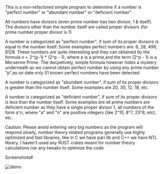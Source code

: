 This is a non-refactored simple program to determine if a number is "perfect number" or "abundant number" or "deficient number"

All numbers have divisors (even prime number has two divisor, 1 & itself). The divisors other than the number itself are called proper divisors (for prime number proper divisor is 1)

A number is categorized as "perfect number", if sum of its proper divisors is equal to the number itself. Some examples perfect numbers are: 6, 28, 496, 8128. These numbers are quite interesting and they can obtained by the formula n = 2^(p-1) * (2^p - 1), where p is a prime,and the term (2^p - 1) is a Mersenne Prime. The decpetively, simple formula however hides a mystery underneath as we cannot obtain perfect number by using any prime number "p",as on date only 51 known perfect numbers have been detected

A number is categorized as "abundant number", if sum of its proper divisors is greater than the number itself. Some examples are 20, 30, 12, 18, etc.

A number is categorized as "deficient number", if sum of its proper divisors is less than the number itself. Some examples are all prime numbers are deficient number as they have a single proper divisor 1, all numbers of the form a^n, where "a" and "n" are positive integers (like 2^10, 8^7, 23^8, etc), etc.

Caution: Please avoid entering very big numbers as the program will respond slowly, number theory related programs generally use highly optimized and fast libraries, like in C we have pari lib and C++ we have NTL library. I haven't used any RUST crates meant for number theory calculations nor any tweaks to optimize the code

Screenshots#

![demo](https://user-images.githubusercontent.com/82666308/193574642-2a0eec8b-d7f4-4e60-b306-00f873eacfae.JPG)
